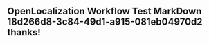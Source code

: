 <properties
ms.topic="hero-topic"
ms.test1="hero-topic"
ms.test2="test"/>


## OpenLocalization Workflow Test MarkDown 18d266d8-3c84-49d1-a915-081eb04970d2 thanks!



<!--HONumber=Sep16_HO1-->


